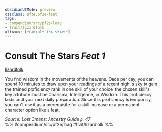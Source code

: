 ```yaml
---
obsidianUIMode: preview
cssclass: pf2e,pf2e-feat
tags:
- compendium/src/pf2e/loag
- trait/lizardfolk
aliases: ["Consult The Stars"]
---
```

# Consult The Stars  *Feat 1*  
[lizardfolk](../../rules/traits/lizardfolk-b1.md)  


You find wisdom in the movements of the heavens. Once per day, you can spend 10 minutes to draw upon your readings of a recent night's sky to gain the trained proficiency rank in one skill of your choice; the chosen skill's key attribute must be Charisma, Intelligence, or Wisdom. This proficiency lasts until your next daily preparation. Since this proficiency is temporary, you can't use it as a prerequisite for a skill increase or a permanent character option like a feat.

*Source: Lost Omens: Ancestry Guide p. 47*  
%% #compendium/src/pf2e/loag #trait/lizardfolk %%